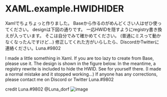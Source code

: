 # XAML.example.HWIDHIDER
Xamlでちょちょっと作りました。
Baseから作るのがめんどくさい人はぜひ使ってください。
designは下図の通りです。
一応HWIDを隠すようにregistry書き換えが入っています。
そこは自分でみて確かめてください。
(普通にミスって動かなくなったんですけど...)
修正してくれた方がいらしたら、DiscordかTwitterに連絡ください。Luna.#9802

I made a little something in Xaml.
If you are too lazy to create from Base, please use it.
The design is shown in the figure below.
In the meantime, a registry rewrite is included to hide the HWID.
See for yourself there.
(I made a normal mistake and it stopped working...)
If anyone has any corrections, please contact me on Discord or Twitter Luna.#9802

credit Luna.#9802 @Luna_dorf
![image](https://user-images.githubusercontent.com/99468417/160286159-6188c07e-48dc-482b-952e-f490d933d804.png)
